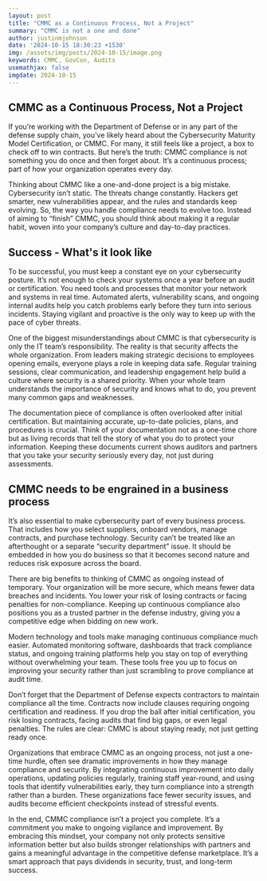 ```yaml
---
layout: post
title: "CMMC as a Continuous Process, Not a Project"
summary: "CMMC is not a one and done"
author: justinmjohnson
date: '2024-10-15 18:30:23 +1530'
img: /assets/img/posts/2024-10-15/image.png
keywords: CMMC, GovCon, Audits
usemathjax: false
imgdate: 2024-10-15
---
```

## CMMC as a Continuous Process, Not a Project

If you’re working with the Department of Defense or in any part of the defense supply chain, you’ve likely heard about the Cybersecurity Maturity Model Certification, or CMMC. For many, it still feels like a project, a box to check off to win contracts. But here’s the truth: CMMC compliance is not something you do once and then forget about. It’s a continuous process; part of how your organization operates every day.

Thinking about CMMC like a one-and-done project is a big mistake. Cybersecurity isn’t static. The threats change constantly. Hackers get smarter, new vulnerabilities appear, and the rules and standards keep evolving. So, the way you handle compliance needs to evolve too. Instead of aiming to “finish” CMMC, you should think about making it a regular habit, woven into your company’s culture and day-to-day practices.

## Success - What's it look like
To be successful, you must keep a constant eye on your cybersecurity posture. It’s not enough to check your systems once a year before an audit or certification. You need tools and processes that monitor your network and systems in real time. Automated alerts, vulnerability scans, and ongoing internal audits help you catch problems early before they turn into serious incidents. Staying vigilant and proactive is the only way to keep up with the pace of cyber threats.

One of the biggest misunderstandings about CMMC is that cybersecurity is only the IT team’s responsibility. The reality is that security affects the whole organization. From leaders making strategic decisions to employees opening emails, everyone plays a role in keeping data safe. Regular training sessions, clear communication, and leadership engagement help build a culture where security is a shared priority. When your whole team understands the importance of security and knows what to do, you prevent many common gaps and weaknesses.

The documentation piece of compliance is often overlooked after initial certification. But maintaining accurate, up-to-date policies, plans, and procedures is crucial. Think of your documentation not as a one-time chore but as living records that tell the story of what you do to protect your information. Keeping these documents current shows auditors and partners that you take your security seriously every day, not just during assessments.

## CMMC needs to be engrained in a business process
It’s also essential to make cybersecurity part of every business process. That includes how you select suppliers, onboard vendors, manage contracts, and purchase technology. Security can’t be treated like an afterthought or a separate “security department” issue. It should be embedded in how you do business so that it becomes second nature and reduces risk exposure across the board.

There are big benefits to thinking of CMMC as ongoing instead of temporary. Your organization will be more secure, which means fewer data breaches and incidents. You lower your risk of losing contracts or facing penalties for non-compliance. Keeping up continuous compliance also positions you as a trusted partner in the defense industry, giving you a competitive edge when bidding on new work.

Modern technology and tools make managing continuous compliance much easier. Automated monitoring software, dashboards that track compliance status, and ongoing training platforms help you stay on top of everything without overwhelming your team. These tools free you up to focus on improving your security rather than just scrambling to prove compliance at audit time.

Don’t forget that the Department of Defense expects contractors to maintain compliance all the time. Contracts now include clauses requiring ongoing certification and readiness. If you drop the ball after initial certification, you risk losing contracts, facing audits that find big gaps, or even legal penalties. The rules are clear: CMMC is about staying ready, not just getting ready once.

Organizations that embrace CMMC as an ongoing process, not just a one-time hurdle, often see dramatic improvements in how they manage compliance and security. By integrating continuous improvement into daily operations, updating policies regularly, training staff year-round, and using tools that identify vulnerabilities early, they turn compliance into a strength rather than a burden. These organizations face fewer security issues, and audits become efficient checkpoints instead of stressful events.

In the end, CMMC compliance isn’t a project you complete. It’s a commitment you make to ongoing vigilance and improvement. By embracing this mindset, your company not only protects sensitive information better but also builds stronger relationships with partners and gains a meaningful advantage in the competitive defense marketplace. It’s a smart approach that pays dividends in security, trust, and long-term success.